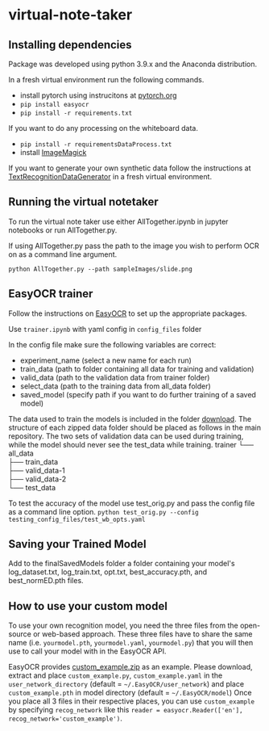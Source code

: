 # virtual-note-taker
## Installing dependencies

Package was developed using python 3.9.x and the Anaconda distribution.

In a fresh virtual environment run the following commands.
- install pytorch using instrucitons at [pytorch.org](https://pytorch.org/)
- `pip install easyocr`
- `pip install -r requirements.txt`

If you want to do any processing on the whiteboard data.
- `pip install -r requirementsDataProcess.txt`
- install [ImageMagick](https://imagemagick.org/index.php)

If you want to generate your own synthetic data follow the instructions at [TextRecognitionDataGenerator](https://github.com/Belval/TextRecognitionDataGenerator) in a fresh virtual environment.


## Running the virtual notetaker
To run the virtual note taker use either AllTogether.ipynb in jupyter notebooks or run AllTogether.py.

If using AllTogether.py pass the path to the image you wish to perform OCR on as a command line argument.

`python AllTogether.py --path sampleImages/slide.png`


## EasyOCR trainer
Follow the instructions on [EasyOCR](https://github.com/JaidedAI/EasyOCR) to set up the appropriate packages.

Use `trainer.ipynb` with yaml config in `config_files` folder

In the config file make sure the following variables are correct:
- experiment_name (select a new name for each run)
- train_data (path to folder containing all data for training and validation)
- valid_data (path to the validation data from trainer folder)
- select_data (path to the training data from all_data folder)
- saved_model (specify path if you want to do further training of a saved model)

The data used to train the models is included in the folder [download](https://lsumail2-my.sharepoint.com/:f:/g/personal/pherke1_lsu_edu/EskJvnoZlSlIoJm5iVsxUGsBzxwFyjd8pEe__ThRipXxbg?e=q4rohw). The structure of each zipped data folder should be placed as follows in the main repository. The two sets of validation data can be used during training, while the model should never see the test_data while training.
trainer
└── all_data  
    ├── train_data  
    ├── valid_data-1  
    ├── valid_data-2  
    └── test_data

To test the accuracy of the model use test_orig.py and pass the config file as a command line option.
`python test_orig.py --config testing_config_files/test_wb_opts.yaml`

## Saving your Trained Model

Add to the finalSavedModels folder a folder containing your model's log_dataset.txt, log_train.txt, opt.txt, best_accuracy.pth, and best_normED.pth files.

## How to use your custom model

To use your own recognition model, you need the three files from the open-source or web-based approach. These three files have to share the same name (i.e. `yourmodel.pth`, `yourmodel.yaml`, `yourmodel.py`) that you will then use to call your model with in the EasyOCR API.

EasyOCR provides [custom_example.zip](https://jaided.ai/easyocr/modelhub/)
as an example. Please download, extract and place `custom_example.py`, `custom_example.yaml` in the `user_network_directory` (default = `~/.EasyOCR/user_network`) and place `custom_example.pth` in model directory (default = `~/.EasyOCR/model`)
Once you place all 3 files in their respective places, you can use `custom_example` by
specifying `recog_network` like this `reader = easyocr.Reader(['en'], recog_network='custom_example')`.
